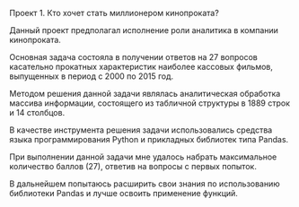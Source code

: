 Проект 1. Кто хочет стать миллионером кинопроката? 

Данный проект предполагал исполнение роли аналитика в компании кинопроката.

Основная задача состояла в получении ответов на 27 вопросов касательно прокатных характеристик наиболее кассовых фильмов, выпущенных в период с 2000 по 2015 год.

Методом решения данной задачи являлась аналитическая обработка массива информации, состоящего из табличной структуры в 1889 строк и 14 столбцов.

В качестве инструмента решения задачи использовались средства языка программирования Python и прикладных библиотек типа Pandas.

При выполнении данной задачи мне удалось набрать максимальное количество баллов (27), ответив на вопросы с первых попыток.

В дальнейшем попытаюсь расширить свои знания по использованию библиотеки Pandas и лучше освоить применение функций.
